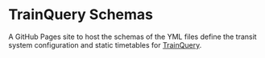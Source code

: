 # TrainQuery Schemas

A GitHub Pages site to host the schemas of the YML files define the transit system configuration and static timetables for [TrainQuery](https://github.com/schel-d/trainquery).

